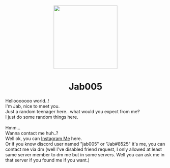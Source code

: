 <h1 align="center"><img src="https://github.com/Jab005.png" width="200px" height="auto"/></h1>
<h1 align="center">Jab005</h1>
Hellooooooo world..!<br>
I'm Jab, nice to meet you.<br>
Just a random teenager here.. what would you expect from me?<br>I just do some random things here.
<br><br>
Hmm...<br>
Wanna contact me huh..?<br>
Well ok, you can <a href="https://www.instagram.com/jab_zero.zero.five?utm_source=ig_web_button_share_sheet&igsh=ZDNlZDc0MzIxNw==">Instagram Me</a> here.<br>
Or if you know discord user named "jab005" or "Jab#8525" it's me, you can contact me via dm (well I've disabled friend request, I only allowed at least same server member to dm me but in some servers. Well you can ask me in that server if you found me if you want.)
